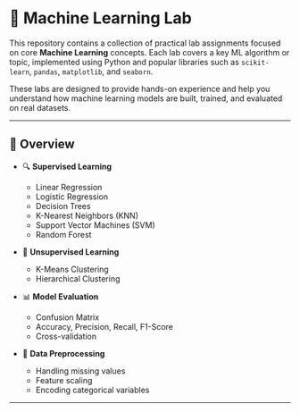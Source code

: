 # 🧠 Machine Learning Lab

This repository contains a collection of practical lab assignments focused on core **Machine Learning** concepts. Each lab covers a key ML algorithm or topic, implemented using Python and popular libraries such as `scikit-learn`, `pandas`, `matplotlib`, and `seaborn`.

These labs are designed to provide hands-on experience and help you understand how machine learning models are built, trained, and evaluated on real datasets.

---

## 📌 Overview

- 🔍 **Supervised Learning**
  - Linear Regression
  - Logistic Regression
  - Decision Trees
  - K-Nearest Neighbors (KNN)
  - Support Vector Machines (SVM)
  - Random Forest

- 🎯 **Unsupervised Learning**
  - K-Means Clustering
  - Hierarchical Clustering

- 📊 **Model Evaluation**
  - Confusion Matrix
  - Accuracy, Precision, Recall, F1-Score
  - Cross-validation

- 🧹 **Data Preprocessing**
  - Handling missing values
  - Feature scaling
  - Encoding categorical variables

---
